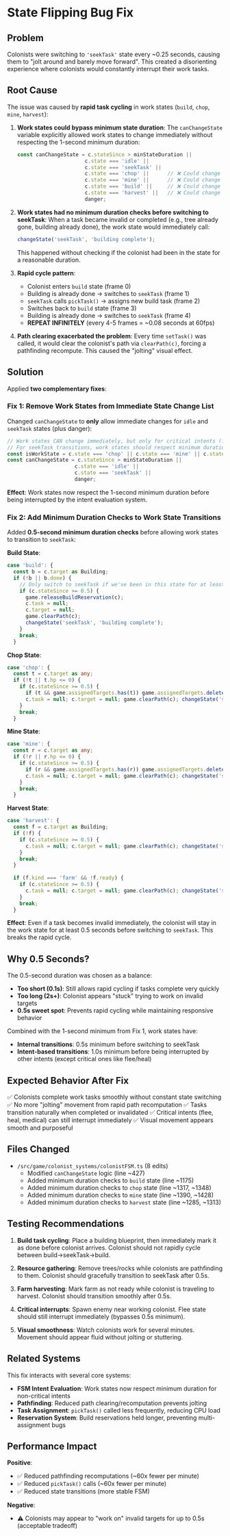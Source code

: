 # State Flipping Bug Fix

## Problem

Colonists were switching to `'seekTask'` state every ~0.25 seconds, causing them to "jolt around and barely move forward". This created a disorienting experience where colonists would constantly interrupt their work tasks.

## Root Cause

The issue was caused by **rapid task cycling** in work states (`build`, `chop`, `mine`, `harvest`):

1. **Work states could bypass minimum state duration**: The `canChangeState` variable explicitly allowed work states to change immediately without respecting the 1-second minimum duration:
   ```typescript
   const canChangeState = c.stateSince > minStateDuration || 
                         c.state === 'idle' || 
                         c.state === 'seekTask' ||
                         c.state === 'chop' ||      // ❌ Could change immediately
                         c.state === 'mine' ||      // ❌ Could change immediately
                         c.state === 'build' ||     // ❌ Could change immediately
                         c.state === 'harvest' ||   // ❌ Could change immediately
                         danger;
   ```

2. **Work states had no minimum duration checks before switching to seekTask**: When a task became invalid or completed (e.g., tree already gone, building already done), the work state would immediately call:
   ```typescript
   changeState('seekTask', 'building complete');
   ```
   This happened without checking if the colonist had been in the state for a reasonable duration.

3. **Rapid cycle pattern**:
   - Colonist enters `build` state (frame 0)
   - Building is already done → switches to `seekTask` (frame 1)
   - `seekTask` calls `pickTask()` → assigns new build task (frame 2)
   - Switches back to `build` state (frame 3)
   - Building is already done → switches to `seekTask` (frame 4)
   - **REPEAT INFINITELY** (every 4-5 frames = ~0.08 seconds at 60fps)

4. **Path clearing exacerbated the problem**: Every time `setTask()` was called, it would clear the colonist's path via `clearPath(c)`, forcing a pathfinding recompute. This caused the "jolting" visual effect.

## Solution

Applied **two complementary fixes**:

### Fix 1: Remove Work States from Immediate State Change List

Changed `canChangeState` to **only** allow immediate changes for `idle` and `seekTask` states (plus danger):

```typescript
// Work states CAN change immediately, but only for critical intents (flee/heal/medical)
// For seekTask transitions, work states should respect minimum duration to prevent rapid task cycling
const isWorkState = c.state === 'chop' || c.state === 'mine' || c.state === 'build' || c.state === 'harvest';
const canChangeState = c.stateSince > minStateDuration || 
                      c.state === 'idle' || 
                      c.state === 'seekTask' ||
                      danger;
```

**Effect**: Work states now respect the 1-second minimum duration before being interrupted by the intent evaluation system.

### Fix 2: Add Minimum Duration Checks to Work State Transitions

Added **0.5-second minimum duration checks** before allowing work states to transition to `seekTask`:

**Build State**:
```typescript
case 'build': {
  const b = c.target as Building; 
  if (!b || b.done) {
    // Only switch to seekTask if we've been in this state for at least a short duration
    if (c.stateSince >= 0.5) {
      game.releaseBuildReservation(c); 
      c.task = null; 
      c.target = null; 
      game.clearPath(c); 
      changeState('seekTask', 'building complete');
    }
    break; 
  }
```

**Chop State**:
```typescript
case 'chop': {
  const t = c.target as any; 
  if (!t || t.hp <= 0) {
    if (c.stateSince >= 0.5) {
      if (t && game.assignedTargets.has(t)) game.assignedTargets.delete(t); 
      c.task = null; c.target = null; game.clearPath(c); changeState('seekTask', 'tree gone');
    }
    break; 
  }
```

**Mine State**:
```typescript
case 'mine': {
  const r = c.target as any; 
  if (!r || r.hp <= 0) {
    if (c.stateSince >= 0.5) {
      if (r && game.assignedTargets.has(r)) game.assignedTargets.delete(r); 
      c.task = null; c.target = null; game.clearPath(c); changeState('seekTask', 'rock gone');
    }
    break; 
  }
```

**Harvest State**:
```typescript
case 'harvest': {
  const f = c.target as Building; 
  if (!f) {
    if (c.stateSince >= 0.5) {
      c.task = null; c.target = null; game.clearPath(c); changeState('seekTask', 'no harvest target');
    }
    break;
  }
  
  if (f.kind === 'farm' && !f.ready) {
    if (c.stateSince >= 0.5) {
      c.task = null; c.target = null; game.clearPath(c); changeState('seekTask', 'farm not ready');
    }
    break; 
  }
```

**Effect**: Even if a task becomes invalid immediately, the colonist will stay in the work state for at least 0.5 seconds before switching to `seekTask`. This breaks the rapid cycle.

## Why 0.5 Seconds?

The 0.5-second duration was chosen as a balance:
- **Too short (0.1s)**: Still allows rapid cycling if tasks complete very quickly
- **Too long (2s+)**: Colonist appears "stuck" trying to work on invalid targets
- **0.5s sweet spot**: Prevents rapid cycling while maintaining responsive behavior

Combined with the 1-second minimum from Fix 1, work states have:
- **Internal transitions**: 0.5s minimum before switching to seekTask
- **Intent-based transitions**: 1.0s minimum before being interrupted by other intents (except critical ones like flee/heal)

## Expected Behavior After Fix

✅ Colonists complete work tasks smoothly without constant state switching
✅ No more "jolting" movement from rapid path recomputation
✅ Tasks transition naturally when completed or invalidated
✅ Critical intents (flee, heal, medical) can still interrupt immediately
✅ Visual movement appears smooth and purposeful

## Files Changed

- `/src/game/colonist_systems/colonistFSM.ts` (8 edits)
  - Modified `canChangeState` logic (line ~427)
  - Added minimum duration checks to `build` state (line ~1175)
  - Added minimum duration checks to `chop` state (line ~1317, ~1348)
  - Added minimum duration checks to `mine` state (line ~1390, ~1428)
  - Added minimum duration checks to `harvest` state (line ~1285, ~1313)

## Testing Recommendations

1. **Build task cycling**: Place a building blueprint, then immediately mark it as done before colonist arrives. Colonist should not rapidly cycle between build→seekTask→build.

2. **Resource gathering**: Remove trees/rocks while colonists are pathfinding to them. Colonist should gracefully transition to seekTask after 0.5s.

3. **Farm harvesting**: Mark farm as not ready while colonist is traveling to harvest. Colonist should transition smoothly after 0.5s.

4. **Critical interrupts**: Spawn enemy near working colonist. Flee state should still interrupt immediately (bypasses 0.5s minimum).

5. **Visual smoothness**: Watch colonists work for several minutes. Movement should appear fluid without jolting or stuttering.

## Related Systems

This fix interacts with several core systems:

- **FSM Intent Evaluation**: Work states now respect minimum duration for non-critical intents
- **Pathfinding**: Reduced path clearing/recomputation prevents jolting
- **Task Assignment**: `pickTask()` called less frequently, reducing CPU load
- **Reservation System**: Build reservations held longer, preventing multi-assignment bugs

## Performance Impact

**Positive**:
- ✅ Reduced pathfinding recomputations (~60x fewer per minute)
- ✅ Reduced `pickTask()` calls (~60x fewer per minute)
- ✅ Reduced state transitions (more stable FSM)

**Negative**:
- ⚠️ Colonists may appear to "work on" invalid targets for up to 0.5s (acceptable tradeoff)
